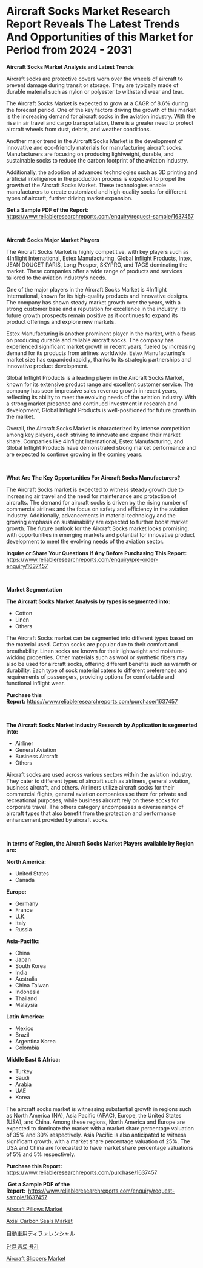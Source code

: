 <p><h1>Aircraft Socks Market Research Report Reveals The Latest Trends And Opportunities of this Market for Period from 2024 - 2031</h1></p><p><strong>Aircraft Socks Market Analysis and Latest Trends</strong></p>
<p><p>Aircraft socks are protective covers worn over the wheels of aircraft to prevent damage during transit or storage. They are typically made of durable material such as nylon or polyester to withstand wear and tear.</p><p>The Aircraft Socks Market is expected to grow at a CAGR of 8.6% during the forecast period. One of the key factors driving the growth of this market is the increasing demand for aircraft socks in the aviation industry. With the rise in air travel and cargo transportation, there is a greater need to protect aircraft wheels from dust, debris, and weather conditions.</p><p>Another major trend in the Aircraft Socks Market is the development of innovative and eco-friendly materials for manufacturing aircraft socks. Manufacturers are focusing on producing lightweight, durable, and sustainable socks to reduce the carbon footprint of the aviation industry.</p><p>Additionally, the adoption of advanced technologies such as 3D printing and artificial intelligence in the production process is expected to propel the growth of the Aircraft Socks Market. These technologies enable manufacturers to create customized and high-quality socks for different types of aircraft, further driving market expansion.</p></p>
<p><strong>Get a Sample PDF of the Report:&nbsp;</strong> <a href="https://www.reliableresearchreports.com/enquiry/request-sample/1637457">https://www.reliableresearchreports.com/enquiry/request-sample/1637457</a></p>
<p>&nbsp;</p>
<p><strong>Aircraft Socks Major Market Players</strong></p>
<p><p>The Aircraft Socks Market is highly competitive, with key players such as 4Inflight International, Estex Manufacturing, Global Inflight Products, Intex, JEAN DOUCET PARIS, Long Prosper, SKYPRO, and TAGS dominating the market. These companies offer a wide range of products and services tailored to the aviation industry's needs.</p><p>One of the major players in the Aircraft Socks Market is 4Inflight International, known for its high-quality products and innovative designs. The company has shown steady market growth over the years, with a strong customer base and a reputation for excellence in the industry. Its future growth prospects remain positive as it continues to expand its product offerings and explore new markets.</p><p>Estex Manufacturing is another prominent player in the market, with a focus on producing durable and reliable aircraft socks. The company has experienced significant market growth in recent years, fueled by increasing demand for its products from airlines worldwide. Estex Manufacturing's market size has expanded rapidly, thanks to its strategic partnerships and innovative product development.</p><p>Global Inflight Products is a leading player in the Aircraft Socks Market, known for its extensive product range and excellent customer service. The company has seen impressive sales revenue growth in recent years, reflecting its ability to meet the evolving needs of the aviation industry. With a strong market presence and continued investment in research and development, Global Inflight Products is well-positioned for future growth in the market.</p><p>Overall, the Aircraft Socks Market is characterized by intense competition among key players, each striving to innovate and expand their market share. Companies like 4Inflight International, Estex Manufacturing, and Global Inflight Products have demonstrated strong market performance and are expected to continue growing in the coming years.</p></p>
<p>&nbsp;</p>
<p><strong>What Are The Key Opportunities For Aircraft Socks Manufacturers?</strong></p>
<p><p>The Aircraft Socks market is expected to witness steady growth due to increasing air travel and the need for maintenance and protection of aircrafts. The demand for aircraft socks is driven by the rising number of commercial airlines and the focus on safety and efficiency in the aviation industry. Additionally, advancements in material technology and the growing emphasis on sustainability are expected to further boost market growth. The future outlook for the Aircraft Socks market looks promising, with opportunities in emerging markets and potential for innovative product development to meet the evolving needs of the aviation sector.</p></p>
<p><strong>Inquire or Share Your Questions If Any Before Purchasing This Report:</strong> <a href="https://www.reliableresearchreports.com/enquiry/pre-order-enquiry/1637457">https://www.reliableresearchreports.com/enquiry/pre-order-enquiry/1637457</a></p>
<p>&nbsp;</p>
<p><strong>Market Segmentation</strong></p>
<p><strong>The Aircraft Socks Market Analysis by types is segmented into:</strong></p>
<p><ul><li>Cotton</li><li>Linen</li><li>Others</li></ul></p>
<p><p>The Aircraft Socks market can be segmented into different types based on the material used. Cotton socks are popular due to their comfort and breathability. Linen socks are known for their lightweight and moisture-wicking properties. Other materials such as wool or synthetic fibers may also be used for aircraft socks, offering different benefits such as warmth or durability. Each type of sock material caters to different preferences and requirements of passengers, providing options for comfortable and functional inflight wear.</p></p>
<p><strong>Purchase this Report:&nbsp;</strong><a href="https://www.reliableresearchreports.com/purchase/1637457">https://www.reliableresearchreports.com/purchase/1637457</a></p>
<p>&nbsp;</p>
<p><strong>The Aircraft Socks Market Industry Research by Application is segmented into:</strong></p>
<p><ul><li>Airliner</li><li>General Aviation</li><li>Business Aircraft</li><li>Others</li></ul></p>
<p><p>Aircraft socks are used across various sectors within the aviation industry. They cater to different types of aircraft such as airliners, general aviation, business aircraft, and others. Airliners utilize aircraft socks for their commercial flights, general aviation companies use them for private and recreational purposes, while business aircraft rely on these socks for corporate travel. The others category encompasses a diverse range of aircraft types that also benefit from the protection and performance enhancement provided by aircraft socks.</p></p>
<p>&nbsp;</p>
<p><strong>In terms of Region, the Aircraft Socks Market Players available by Region are:</strong></p>
<p>
    <p> <strong> North America: </strong>
        <ul>
            <li>United States</li>
            <li>Canada</li>
        </ul>
        </p> 
    <p> <strong> Europe: </strong>
        <ul>
            <li>Germany</li>
            <li>France</li>
            <li>U.K.</li>
            <li>Italy</li>
            <li>Russia</li>
        </ul>
        </p> 
    <p> <strong> Asia-Pacific: </strong>
        <ul>
            <li>China</li>
            <li>Japan</li>
            <li>South Korea</li>
            <li>India</li>
            <li>Australia</li>
            <li>China Taiwan</li>
            <li>Indonesia</li>
            <li>Thailand</li>
            <li>Malaysia</li>
        </ul>
        </p> 
    <p> <strong> Latin America: </strong>
        <ul>
            <li>Mexico</li>
            <li>Brazil</li>
            <li>Argentina Korea</li>
            <li>Colombia</li>
        </ul>
        </p> 
    <p> <strong> Middle East & Africa: </strong>
        <ul>
            <li>Turkey</li>
            <li>Saudi</li>
            <li>Arabia</li>
            <li>UAE</li>
            <li>Korea</li>
        </ul>
    </p>
    </p>
<p><p>The aircraft socks market is witnessing substantial growth in regions such as North America (NA), Asia Pacific (APAC), Europe, the United States (USA), and China. Among these regions, North America and Europe are expected to dominate the market with a market share percentage valuation of 35% and 30% respectively. Asia Pacific is also anticipated to witness significant growth, with a market share percentage valuation of 25%. The USA and China are forecasted to have market share percentage valuations of 5% and 5% respectively.</p></p>
<p><strong>Purchase this Report: </strong><a href="https://www.reliableresearchreports.com/purchase/1637457">https://www.reliableresearchreports.com/purchase/1637457</a></p>
<p>&nbsp;<strong>Get a Sample PDF of the Report:&nbsp;&nbsp;</strong><a href="https://www.reliableresearchreports.com/enquiry/request-sample/1637457">https://www.reliableresearchreports.com/enquiry/request-sample/1637457</a></p>
<p><strong></strong></p>
<p><p><a href="https://github.com/josesg55/Market-Research-Report-List-1/blob/main/aircraft-pillows-market.md">Aircraft Pillows Market</a></p><p><a href="https://issuu.com/reportprime-2/docs/axial-carbon-seals-market-size-2030.pptx">Axial Carbon Seals Market</a></p><p><a href="https://medium.com/@lewisbechtelar1964/%E8%87%AA%E5%8B%95%E8%BB%8A%E3%83%87%E3%82%A3%E3%83%95%E3%82%A1%E3%83%AC%E3%83%B3%E3%82%B7%E3%83%A3%E3%83%AB%E5%B8%82%E5%A0%B4-2031%E5%B9%B4%E3%81%BE%E3%81%A7%E3%81%AE%E6%88%90%E5%8A%9F%E3%81%97%E3%81%9F%E3%83%93%E3%82%B8%E3%83%8D%E3%82%B9%E6%88%A6%E7%95%A5%E3%81%AE%E9%8D%B5-957863c272a2">自動車用ディファレンシャル</a></p><p><a href="https://medium.com/@angelardelean202220221/%EB%8B%A8%EC%97%B4%EC%8B%9D%EC%9D%8C%EB%A3%8C%EC%9A%A9%ED%92%88-%EC%8B%9C%EC%9E%A5-%EA%B7%9C%EB%AA%A8-%EC%8B%9C%EC%9E%A5-%EC%A0%84%EB%A7%9D-%EB%B0%8F-%EC%8B%9C%EC%9E%A5-%EC%98%88%EC%B8%A1-2024-2031-9561ff07faef">단열 음료 용기</a></p><p><a href="https://github.com/mancsybtousav/Market-Research-Report-List-1/blob/main/aircraft-slippers-market.md">Aircraft Slippers Market</a></p></p>
